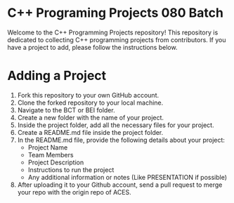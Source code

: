 # C++ Programing Projects 080 Batch

Welcome to the C++ Programming Projects repository! This repository is dedicated to collecting C++ programming projects from contributors. If you have a project to add, please follow the instructions below.

# Adding a Project
1. Fork this repository to your own GitHub account.
2. Clone the forked repository to your local machine.
3. Navigate to the BCT or BEI folder.
4. Create a new folder with the name of your project.
5. Inside the project folder, add all the necessary files for your project.
6. Create a README.md file inside the project folder.
7. In the README.md file, provide the following details about your project:
   - Project Name
   - Team Members
   - Project Description
   - Instructions to run the project
   - Any additional information or notes (Like PRESENTATION if possible)
8. After uploading it to your Github account, send a pull request to merge your repo with the origin repo of ACES.
